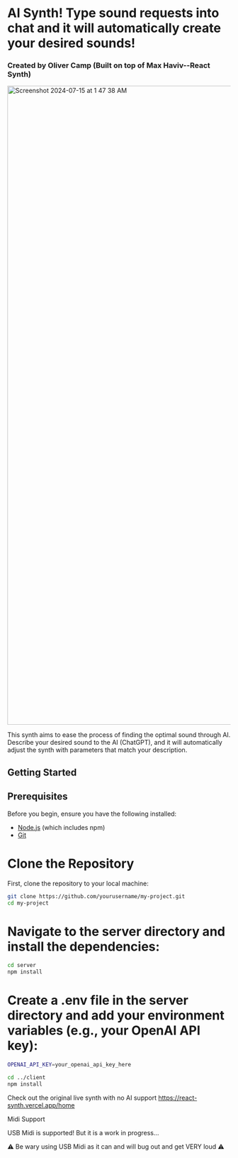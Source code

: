 # AI Synth! Type sound requests into chat and it will automatically create your desired sounds!
### Created by Oliver Camp (Built on top of Max Haviv--React Synth)

<img width="1440" alt="Screenshot 2024-07-15 at 1 47 38 AM" src="https://github.com/user-attachments/assets/b176b028-c1d9-4cf8-8733-7e370c86118c">

This synth aims to ease the process of finding the optimal sound through AI. Describe your desired sound to the AI (ChatGPT), and it will automatically adjust the synth with parameters that match your description.

## Getting Started

## Prerequisites

Before you begin, ensure you have the following installed:

- [Node.js](https://nodejs.org/) (which includes npm)
- [Git](https://git-scm.com/)

# Clone the Repository

First, clone the repository to your local machine:

```bash
git clone https://github.com/yourusername/my-project.git
cd my-project
```

# Navigate to the server directory and install the dependencies:
```bash
cd server
npm install
```

# Create a .env file in the server directory and add your environment variables (e.g., your OpenAI API key):
```bash
OPENAI_API_KEY=your_openai_api_key_here

cd ../client
npm install
```

Check out the original live synth with no AI support https://react-synth.vercel.app/home

Midi Support

USB Midi is supported! But it is a work in progress…

⚠️ Be wary using USB Midi as it can and will bug out and get VERY loud ⚠️
